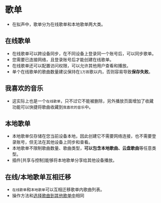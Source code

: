 # 歌单
- 在拟声中，歌单分为在线歌单和本地歌单两大类。

## 在线歌单
- 在线歌单可以跨设备同步，在不同设备上登录同一个账号后，可以同步歌单。
- 您需要已连接网络，且登录账号后才能创建在线歌单。
- 在线歌单还可以配置访问权限，可以允许其他用户查看和播放。
- 单个在线歌单的歌曲数量建议保持在`1万首`歌以内，否则容易导致**保存失败**。

## 我喜欢的音乐
- 这实际上也是一个`在线歌单`，只不过它不能被删除，另外播放页面增加了收藏功能可以快捷将歌曲收藏到`我喜欢的音乐`中。

## 本地歌单
- 本地歌单仅存储在您当前设备本地，因此创建它不需要网络连接，也不需要登录账号，但无法在其他设备上同步和查看。
- 本地歌单不限制歌曲数量、歌曲类型，**可以包含本地歌曲、云盘歌曲**等任意类型。
- 插件[共享与控制]能够将本地歌单分享给其他设备播放。

## 在线/本地歌单互相迁移
- `在线歌单`和`本地歌单`可以互相迁移歌单内歌曲列表。
- 操作方法和[选择歌曲到其他歌单中](../addSongsForPlaylist/)相同

